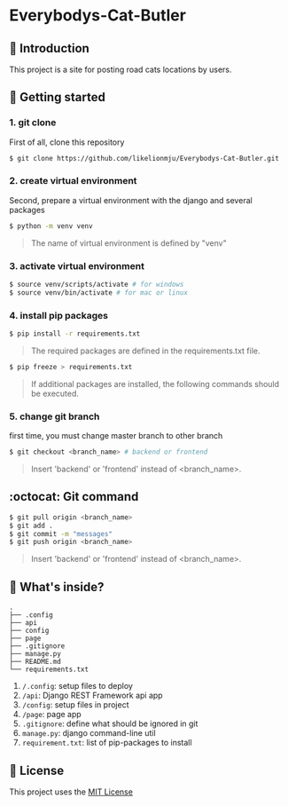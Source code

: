Everybodys-Cat-Butler
===

📖 Introduction
---

This project is a site for posting road cats locations by users. 

🏁 Getting started
---

### 1. git clone

First of all, clone this repository

```bash
$ git clone https://github.com/likelionmju/Everybodys-Cat-Butler.git
```

### 2. create virtual environment

Second, prepare a virtual environment with the django and several packages

```bash
$ python -m venv venv
```


> The name of virtual environment is defined by "venv"

### 3. activate virtual environment
```bash
$ source venv/scripts/activate # for windows
$ source venv/bin/activate # for mac or linux
```

### 4. install pip packages
```bash
$ pip install -r requirements.txt
```

> The required packages are defined in the requirements.txt file.

```bash
$ pip freeze > requirements.txt
```

> If additional packages are installed, the following commands should be executed.

### 5. change git branch

first time, you must change master branch to other branch

```bash
$ git checkout <branch_name> # backend or frontend
```

> Insert 'backend' or 'frontend' instead of <branch_name>.

:octocat: Git command
---

```bash
$ git pull origin <branch_name>
$ git add .
$ git commit -m "messages"
$ git push origin <branch_name>
```

> Insert 'backend' or 'frontend' instead of <branch_name>.

🧐 What's inside?
---
    .
    ├── .config
    ├── api
    ├── config
    ├── page
    ├── .gitignore
    ├── manage.py
    ├── README.md
    └── requirements.txt

1. `/.config`: setup files to deploy
2. `/api`: Django REST Framework api app
3. `/config`: setup files in project
4. `/page`: page app
5. `.gitignore`: define what should be ignored in git
6. `manage.py`: django command-line util
7. `requirement.txt`: list of pip-packages to install

📝 License
---
This project uses the [MIT License](LICENSE)
